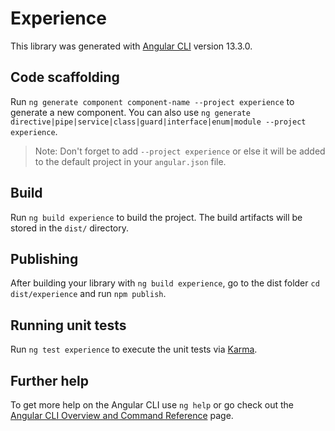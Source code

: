 # Experience

This library was generated with [Angular CLI](https://github.com/angular/angular-cli) version 13.3.0.

## Code scaffolding

Run `ng generate component component-name --project experience` to generate a new component. You can also use `ng generate directive|pipe|service|class|guard|interface|enum|module --project experience`.
> Note: Don't forget to add `--project experience` or else it will be added to the default project in your `angular.json` file. 

## Build

Run `ng build experience` to build the project. The build artifacts will be stored in the `dist/` directory.

## Publishing

After building your library with `ng build experience`, go to the dist folder `cd dist/experience` and run `npm publish`.

## Running unit tests

Run `ng test experience` to execute the unit tests via [Karma](https://karma-runner.github.io).

## Further help

To get more help on the Angular CLI use `ng help` or go check out the [Angular CLI Overview and Command Reference](https://angular.io/cli) page.
